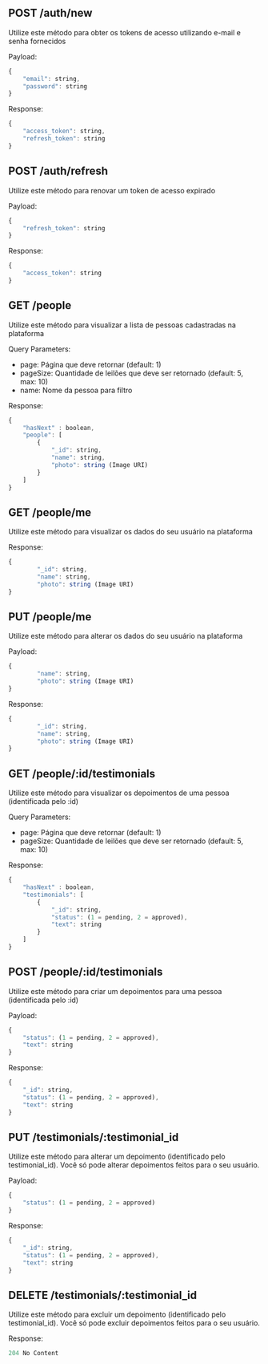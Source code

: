 ## POST /auth/new

Utilize este método para obter os tokens de acesso utilizando e-mail e senha fornecidos

Payload: 
```javascript
{
	"email": string,
	"password": string
}
```
Response:
```javascript
{
	"access_token": string,
	"refresh_token": string
}
```

## POST /auth/refresh

Utilize este método para renovar um token de acesso expirado

Payload: 
```javascript
{
	"refresh_token": string
}
```

Response:
```javascript
{
	"access_token": string
}
```

## GET /people

Utilize este método para visualizar a lista de pessoas cadastradas na plataforma

Query Parameters: 
- page: Página que deve retornar (default: 1)
- pageSize: Quantidade de leilões que deve ser retornado (default: 5, max: 10)
- name: Nome da pessoa para filtro

Response: 
```javascript
{
	"hasNext" : boolean,
	"people": [
		{
			"_id": string,
			"name": string,
			"photo": string (Image URI)
		}
	]
}
```

## GET /people/me

Utilize este método para visualizar os dados do seu usuário na plataforma

Response: 
```javascript
{
        "_id": string,
        "name": string,
        "photo": string (Image URI)
}
```

## PUT /people/me

Utilize este método para alterar os dados do seu usuário na plataforma

Payload: 
```javascript
{
        "name": string,
        "photo": string (Image URI)
}
```

Response: 
```javascript
{
        "_id": string,
        "name": string,
        "photo": string (Image URI)
}
```

## GET /people/:id/testimonials

Utilize este método para visualizar os depoimentos de uma pessoa (identificada pelo :id)

Query Parameters: 
- page: Página que deve retornar (default: 1)
- pageSize: Quantidade de leilões que deve ser retornado (default: 5, max: 10)

Response: 
```javascript
{
	"hasNext" : boolean,
	"testimonials": [
		{
			"_id": string,
			"status": (1 = pending, 2 = approved),
			"text": string
		}
	]
}
```

## POST /people/:id/testimonials

Utilize este método para criar um depoimentos para uma pessoa (identificada pelo :id)

Payload: 
```javascript
{
    "status": (1 = pending, 2 = approved),
    "text": string
}
```

Response: 
```javascript
{
    "_id": string,
    "status": (1 = pending, 2 = approved),
    "text": string
}
```

## PUT /testimonials/:testimonial_id

Utilize este método para alterar um depoimento (identificado pelo testimonial_id). Você só pode alterar depoimentos feitos para o seu usuário.

Payload: 
```javascript
{
    "status": (1 = pending, 2 = approved)
}
```

Response: 
```javascript
{
    "_id": string,
    "status": (1 = pending, 2 = approved),
    "text": string
}
```

## DELETE /testimonials/:testimonial_id

Utilize este método para excluir um depoimento (identificado pelo testimonial_id). Você só pode excluir depoimentos feitos para o seu usuário.

Response: 
```javascript
204 No Content
```
